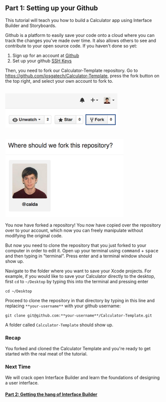 ## Part 1: Setting up your Github

This tutorial will teach you how to build a Calculator app using Interface Builder and Storyboards.

Github is a platform to easily save your code onto a cloud where you can track the changes you've made over time. It also allows others to see and contribute to your open source code. If you haven't done so yet:

1. Sign up for an account at [Github](https://www.github.com)
2. Set up your github [SSH Keys](https://help.github.com/articles/generating-ssh-keys/)

Then, you need to fork our Calculator-Template repository. Go to https://github.com/iosgatech/Calculator-Template, press the fork button on the top right, and select your own account to fork to.

</br>
<img src="screenshot1.png" style="height: 110px">
</br></br></br>
<img src="screenshot2.png" style="height: 250px">
</br>

You now have forked a repository! You now have copied over the repository over to your account, which now you can freely manipulate without modifying the original code.

But now you need to clone the repository that you just forked to your computer in order to edit it. Open up your terminal using <kbd>command</kbd> + <kbd>space</kbd> and then  typing in "terminal". Press enter and a terminal window should show up.

Navigate to the folder where you want to save your Xcode projects. For example, if you would like to save your Calculator directly to the desktop, first `cd` to `~/Desktop` by typing this into the terminal and pressing enter

```
cd ~/Desktop
```

Proceed to clone the repository in that directory by typing in this line and replacing `**your-username**` with your github username:

```
git clone git@github.com:**your-username**/Calculator-Template.git
```

A folder called `Calculator-Template` should show up.

### Recap

You forked and cloned the Calculator Template and you're ready to get started with the real meat of the tutorial.

### Next Time

We will crack open Interface Builder and learn the foundations of designing a user interface.

#### [Part 2: Getting the hang of Interface Builder](../P2/part2.md)
